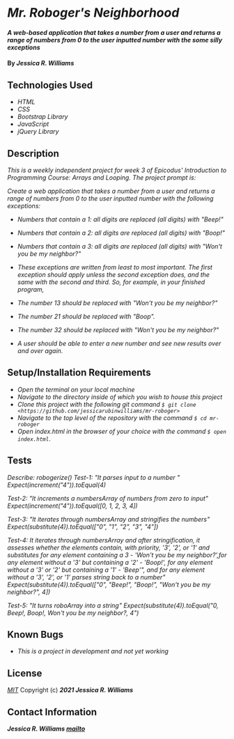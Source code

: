 # _Mr. Roboger's Neighborhood_

#### _A web-based application that takes a number from a user and returns a range of numbers from 0 to the user inputted number with the some silly exceptions_

#### By _**Jessica R. Williams**_

## Technologies Used

* _HTML_
* _CSS_
* _Bootstrap Library_
* _JavaScript_
* _jQuery Library_

## Description

_This is a weekly independent project for week 3 of Epicodus' Introduction to Programming Course: Arrays and Looping. The project prompt is:_

_Create a web application that takes a number from a user and returns a range of numbers from 0 to the user inputted number with the following exceptions:_

* _Numbers that contain a 1: all digits are replaced (all digits) with "Beep!"_
* _Numbers that contain a 2: all digits are replaced (all digits) with "Boop!"_
* _Numbers that contain a 3: all digits are replaced (all digits) with "Won't you be my neighbor?"_
* _These exceptions are written from least to most important. The first exception should apply unless the second exception does, and the same with the second and third. So, for example, in your finished program,_

* _The number 13 should be replaced with "Won't you be my neighbor?"_
* _The number 21 should be replaced with "Boop"._
* _The number 32 should be replaced with "Won't you be my neighbor?"_
* _A user should be able to enter a new number and see new results over and over again._

## Setup/Installation Requirements

* _Open the terminal on your local machine_
* _Navigate to the directory inside of which you wish to house this project_
* _Clone this project with the following git command `$ git clone <https://github.com/jessicarubinwilliams/mr-roboger>`_
* _Navigate to the top level of the repository with the command `$ cd mr-roboger`_
* _Open index.html in the browser of your choice with the command `$ open index.html`_.

## Tests

_Describe: robogerize()_
_Test-1: "It parses input to a number "_
_Expect(increment("4")).toEqual(4)_

_Test-2: "It increments a numbersArray of numbers from zero to input"_
_Expect(increment("4")).toEqual([0, 1, 2, 3, 4])_

_Test-3: "It iterates through numbersArray and stringifies the numbers"_
_Expect(substitute(4)).toEqual(["0", "1", "2", "3", "4"])_

_Test-4: It iterates through numbersArray and after stringification, it assesses whether the elements contain, with priority, '3', '2', or '1' and substitutes for any element containing a 3 - 'Won't you be my neighbor?',for any element without a '3' but containing a '2' - 'Boop!', for any element without a '3' or '2' but containing a '1'  - 'Beep'", and for any element without a '3', '2', or '1' parses string back to a number"_ 
_Expect(substitute(4)).toEqual(["0", "Beep!", "Boop!", "Won't you be my neighbor?", 4])_

_Test-5: "It turns roboArray into a string"_
_Expect(substitute(4)).toEqual("0, Beep!, Boop!, Won't you be my neighbor?, 4")_

## Known Bugs

* _This is a project in development and not yet working_

## License
*[MIT](https://choosealicense.com/licenses/mit/)*
Copyright (c) **_2021 Jessica R. Williams_**

## Contact Information
**_Jessica R. Williams [mailto](mailto:jessicarubinwilliams@gmail.com)_**
